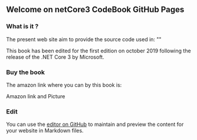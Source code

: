 ## Welcome on netCore3 CodeBook GitHub Pages


### What is it ?

The present web site aim to provide the source code used in: ""

This book has been edited for the first edition on october 2019 following the release of the .NET Core 3 by Microsoft.


### Buy the book

The amazon link where you can by this book is:


<TODO> Amazon link and Picture

### Edit
You can use the [editor on GitHub](https://github.com/netcore3/CodeBook/edit/master/index.md) to maintain and preview the content for your website in Markdown files.

